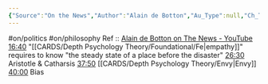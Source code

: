 ```yaml
---
{"Source":"On the News","Author":"Alain de Botton","Au_Type":null,"Ch_Type":null,"Cat":"irl","Me_Cat":"watch 🎞️","Theme":null,"languague":"en","dg-publish":true,"permalink":"/sources/contents/on-the-news-alain-de-botton/","dgPassFrontmatter":true,"noteIcon":"1","created":"2023-04-08T13:48:00.511+02:00","updated":"2023-04-27T17:29:49.073+02:00"}
---
```


#on/politics #on/philosophy 
Ref :: [Alain de Botton on The News - YouTube](https://www.youtube.com/watch?v=SNr-AoFLjok&t=3s)
[16:40](https://www.youtube.com/watch?v=SNr-AoFLjok&t=1000s) "[[CARDS/Depth Psychology Theory/Foundational/Fe\|empathy]]" requires to know "the steady state of a place before the disaster" 
[26:30](https://www.youtube.com/watch?v=SNr-AoFLjok&t=1590s) Aristotle & Catharsis 
[37:50](https://www.youtube.com/watch?v=SNr-AoFLjok&t=2270s) [[CARDS/Depth Psychology Theory/Envy\|Envy]] 
[40:00](https://www.youtube.com/watch?v=SNr-AoFLjok&t=2400s) Bias
